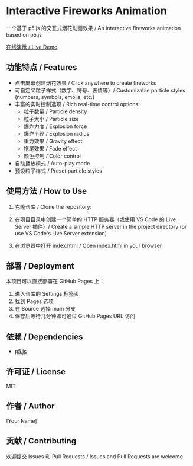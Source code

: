 # Interactive Fireworks Animation

一个基于 p5.js 的交互式烟花动画效果 / An interactive fireworks animation based on p5.js

[在线演示 / Live Demo](https://wanshanjinran.github.io/fireworks_js/) 

## 功能特点 / Features

- 点击屏幕创建烟花效果 / Click anywhere to create fireworks
- 可自定义粒子样式（数字、符号、表情等）/ Customizable particle styles (numbers, symbols, emojis, etc.)
- 丰富的实时控制选项 / Rich real-time control options:
  - 粒子数量 / Particle density
  - 粒子大小 / Particle size
  - 爆炸力度 / Explosion force
  - 爆炸半径 / Explosion radius
  - 重力效果 / Gravity effect
  - 拖尾效果 / Fade effect
  - 颜色控制 / Color control
- 自动播放模式 / Auto-play mode
- 预设粒子样式 / Preset particle styles

## 使用方法 / How to Use

1. 克隆仓库 / Clone the repository:

2. 在项目目录中创建一个简单的 HTTP 服务器（或使用 VS Code 的 Live Server 插件）/ Create a simple HTTP server in the project directory (or use VS Code's Live Server extension)

3. 在浏览器中打开 index.html / Open index.html in your browser

## 部署 / Deployment

本项目可以直接部署在 GitHub Pages 上：

1. 进入仓库的 Settings 标签页
2. 找到 Pages 选项
3. 在 Source 选择 main 分支
4. 保存后等待几分钟即可通过 GitHub Pages URL 访问

## 依赖 / Dependencies

- [p5.js](https://p5js.org/)

## 许可证 / License

MIT

## 作者 / Author

[Your Name]

## 贡献 / Contributing

欢迎提交 Issues 和 Pull Requests / Issues and Pull Requests are welcome
